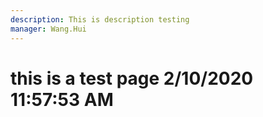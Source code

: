 ```yaml
---
description: This is description testing
manager: Wang.Hui
---
```

# this is a test page 2/10/2020 11:57:53 AM